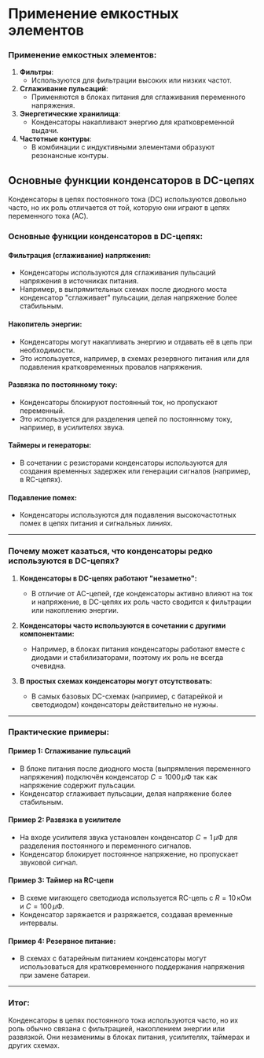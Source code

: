 # Применение емкостных элементов

### Применение емкостных элементов:
1. **Фильтры**:
   - Используются для фильтрации высоких или низких частот.
2. **Сглаживание пульсаций**:
   - Применяются в блоках питания для сглаживания переменного напряжения.
3. **Энергетические хранилища**:
   - Конденсаторы накапливают энергию для кратковременной выдачи.
4. **Частотные контуры**:
   - В комбинации с индуктивными элементами образуют резонансные контуры.


## Основные функции конденсаторов в DC-цепях

Конденсаторы в цепях постоянного тока (DC) используются довольно часто, но их роль отличается от той, которую они играют в цепях переменного тока (AC). 

### Основные функции конденсаторов в DC-цепях:

#### Фильтрация (сглаживание) напряжения:
- Конденсаторы используются для сглаживания пульсаций напряжения в источниках питания.
- Например, в выпрямительных схемах после диодного моста конденсатор "сглаживает" пульсации, делая напряжение более стабильным.

#### Накопитель энергии:
- Конденсаторы могут накапливать энергию и отдавать её в цепь при необходимости.
- Это используется, например, в схемах резервного питания или для подавления кратковременных провалов напряжения.

#### Развязка по постоянному току:
- Конденсаторы блокируют постоянный ток, но пропускают переменный.
- Это используется для разделения цепей по постоянному току, например, в усилителях звука.

#### Таймеры и генераторы:
- В сочетании с резисторами конденсаторы используются для создания временных задержек или генерации сигналов (например, в RC-цепях).

#### Подавление помех:
- Конденсаторы используются для подавления высокочастотных помех в цепях питания и сигнальных линиях.

---


### Почему может казаться, что конденсаторы редко используются в DC-цепях?
1. **Конденсаторы в DC-цепях работают "незаметно":**
   - В отличие от AC-цепей, где конденсаторы активно влияют на ток и напряжение, в DC-цепях их роль часто сводится к фильтрации или накоплению энергии.

2. **Конденсаторы часто используются в сочетании с другими компонентами:**
   - Например, в блоках питания конденсаторы работают вместе с диодами и стабилизаторами, поэтому их роль не всегда очевидна.

3. **В простых схемах конденсаторы могут отсутствовать:**
   - В самых базовых DC-схемах (например, с батарейкой и светодиодом) конденсаторы действительно не нужны.

---

### Практические примеры:

#### Пример 1: Сглаживание пульсаций
- В блоке питания после диодного моста (выпрямления переменного напряжения) подключён конденсатор $C = 1000 \, \mu\text{Ф}$ так как напряжение содержит пульсации.
- Конденсатор сглаживает пульсации, делая напряжение более стабильным.

#### Пример 2: Развязка в усилителе
- На входе усилителя звука установлен конденсатор $C = 1 \, \mu\text{Ф}$ для разделения постоянного и переменного сигналов.
- Конденсатор блокирует постоянное напряжение, но пропускает звуковой сигнал.

#### Пример 3: Таймер на RC-цепи
- В схеме мигающего светодиода используется RC-цепь с $R = 10 \, \text{кОм}$ и $C = 100 \, \mu\text{Ф}$.
- Конденсатор заряжается и разряжается, создавая временные интервалы.
 
#### Пример 4: Резервное питание:
- В схемах с батарейным питанием конденсаторы могут использоваться для кратковременного поддержания напряжения при замене батареи.
 
---

### Итог:
Конденсаторы в цепях постоянного тока используются часто, но их роль обычно связана с фильтрацией, накоплением энергии или развязкой. Они незаменимы в блоках питания, усилителях, таймерах и других схемах.  


